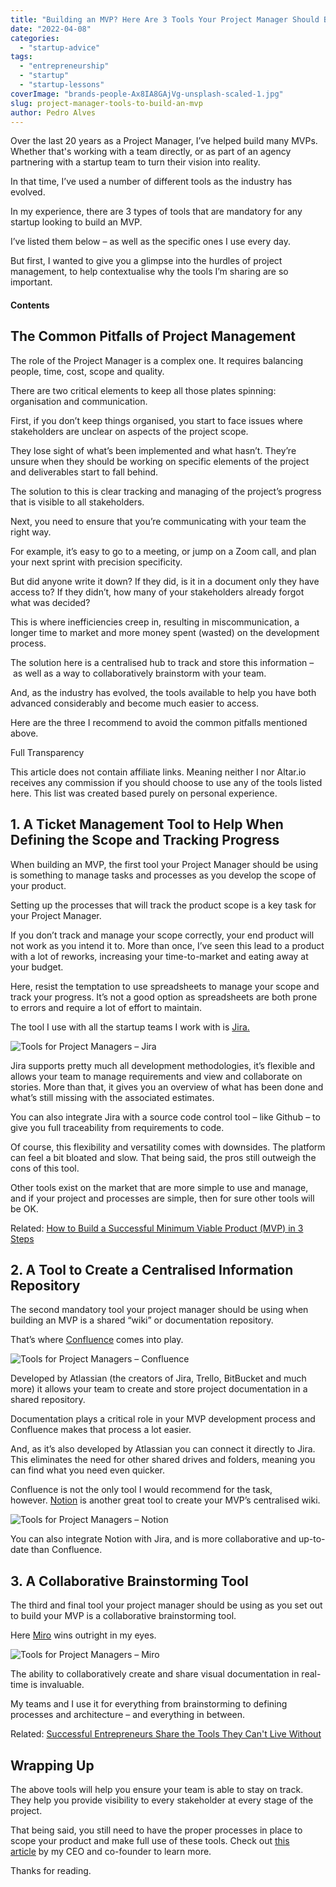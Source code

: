```yaml
---
title: "Building an MVP? Here Are 3 Tools Your Project Manager Should Be Using"
date: "2022-04-08"
categories:
  - "startup-advice"
tags:
  - "entrepreneurship"
  - "startup"
  - "startup-lessons"
coverImage: "brands-people-Ax8IA8GAjVg-unsplash-scaled-1.jpg"
slug: project-manager-tools-to-build-an-mvp
author: Pedro Alves
---
```


Over the last 20 years as a Project Manager, I’ve helped build many MVPs. Whether that's working with a team directly, or as part of an agency partnering with a startup team to turn their vision into reality.

In that time, I’ve used a number of different tools as the industry has evolved.

In my experience, there are 3 types of tools that are mandatory for any startup looking to build an MVP.

I’ve listed them below – as well as the specific ones I use every day.

But first, I wanted to give you a glimpse into the hurdles of project management, to help contextualise why the tools I’m sharing are so important.

#### Contents

## The Common Pitfalls of Project Management

The role of the Project Manager is a complex one. It requires balancing people, time, cost, scope and quality.

There are two critical elements to keep all those plates spinning: organisation and communication.

First, if you don’t keep things organised, you start to face issues where stakeholders are unclear on aspects of the project scope.

They lose sight of what’s been implemented and what hasn’t. They’re unsure when they should be working on specific elements of the project and deliverables start to fall behind.

The solution to this is clear tracking and managing of the project’s progress that is visible to all stakeholders.

Next, you need to ensure that you’re communicating with your team the right way.

For example, it’s easy to go to a meeting, or jump on a Zoom call, and plan your next sprint with precision specificity.

But did anyone write it down? If they did, is it in a document only they have access to? If they didn’t, how many of your stakeholders already forgot what was decided?

This is where inefficiencies creep in, resulting in miscommunication, a longer time to market and more money spent (wasted) on the development process.

The solution here is a centralised hub to track and store this information – as well as a way to collaboratively brainstorm with your team.

And, as the industry has evolved, the tools available to help you have both advanced considerably and become much easier to access.

Here are the three I recommend to avoid the common pitfalls mentioned above.

Full Transparency

This article does not contain affiliate links. Meaning neither I nor Altar.io receives any commission if you should choose to use any of the tools listed here. This list was created based purely on personal experience.

## 1\. A Ticket Management Tool to Help When Defining the Scope and Tracking Progress

When building an MVP, the first tool your Project Manager should be using is something to manage tasks and processes as you develop the scope of your product.

Setting up the processes that will track the product scope is a key task for your Project Manager.

If you don’t track and manage your scope correctly, your end product will not work as you intend it to. More than once, I’ve seen this lead to a product with a lot of reworks, increasing your time-to-market and eating away at your budget.

Here, resist the temptation to use spreadsheets to manage your scope and track your progress. It’s not a good option as spreadsheets are both prone to errors and require a lot of effort to maintain.

The tool I use with all the startup teams I work with is [Jira.](https://www.atlassian.com/software/jira)

![Tools for Project Managers – Jira](https://raw.githubusercontent.com/vmagellan/altar-blog/main/posts/images/Tools-for-Project-Managers-E28093-Jira-1024x409.png)

Jira supports pretty much all development methodologies, it’s flexible and allows your team to manage requirements and view and collaborate on stories. More than that, it gives you an overview of what has been done and what’s still missing with the associated estimates.

You can also integrate Jira with a source code control tool – like Github – to give you full traceability from requirements to code.

Of course, this flexibility and versatility comes with downsides. The platform can feel a bit bloated and slow. That being said, the pros still outweigh the cons of this tool.

Other tools exist on the market that are more simple to use and manage, and if your project and processes are simple, then for sure other tools will be OK.

Related: [How to Build a Successful Minimum Viable Product (MVP) in 3 Steps](https://altar.io/features-inside-mvp-3-steps-know-answer/)

## 2\. A Tool to Create a Centralised Information Repository

The second mandatory tool your project manager should be using when building an MVP is a shared “wiki” or documentation repository.

That’s where [Confluence](https://www.atlassian.com/software/confluence) comes into play.

![Tools for Project Managers – Confluence](https://raw.githubusercontent.com/vmagellan/altar-blog/main/posts/images/Tools-for-Project-Managers-E28093-Confluence-1024x484.png)

Developed by Atlassian (the creators of Jira, Trello, BitBucket and much more) it allows your team to create and store project documentation in a shared repository.

Documentation plays a critical role in your MVP development process and Confluence makes that process a lot easier.

And, as it’s also developed by Atlassian you can connect it directly to Jira. This eliminates the need for other shared drives and folders, meaning you can find what you need even quicker.

Confluence is not the only tool I would recommend for the task, however. [Notion](https://www.notion.so/) is another great tool to create your MVP’s centralised wiki.

![Tools for Project Managers – Notion](https://raw.githubusercontent.com/vmagellan/altar-blog/main/posts/images/Tools-for-Project-Managers-E28093-Notion-1024x448.png)

You can also integrate Notion with Jira, and is more collaborative and up-to-date than Confluence.

## 3\. A Collaborative Brainstorming Tool

The third and final tool your project manager should be using as you set out to build your MVP is a collaborative brainstorming tool.

Here [Miro](https://miro.com/index/) wins outright in my eyes.

![Tools for Project Managers – Miro](https://raw.githubusercontent.com/vmagellan/altar-blog/main/posts/images/Tools-for-Project-Managers-E28093-Miro-1024x459.png)

The ability to collaboratively create and share visual documentation in real-time is invaluable.

My teams and I use it for everything from brainstorming to defining processes and architecture – and everything in between.

Related: [Successful Entrepreneurs Share the Tools They Can't Live Without](https://altar.io/tools-for-entrepreneurs/)

## Wrapping Up

The above tools will help you ensure your team is able to stay on track. They help you provide visibility to every stakeholder at every stage of the project.

That being said, you still need to have the proper processes in place to scope your product and make full use of these tools. Check out [this article](https://altar.io/features-inside-mvp-3-steps-know-answer/) by my CEO and co-founder to learn more.

Thanks for reading.

